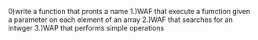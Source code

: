 0)write a function that pronts a name
1.)WAF that execute a fumction given a parameter on each element of an array
2.)WAF that searches for an intwger
3.)WAP that performs simple operations

